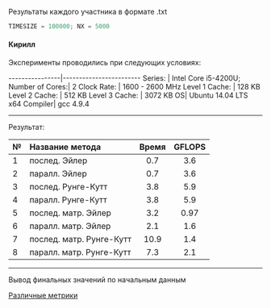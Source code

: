 Результаты каждого участника в формате .txt

```c
TIMESIZE = 100000; NX = 5000
```

#### Кирилл

Эксперименты проводились при следующих условиях: 

----------------|------------------------
Series:         |   Intel Core i5-4200U; 
Number of Cores:|    2
Clock Rate:     |    1600 - 2600 MHz
Level 1 Cache:  |    128 KB
Level 2 Cache:  |    512 KB
Level 3 Cache:  |    3072 KB
OS| Ubuntu 14.04 LTS x64
Compiler| gcc 4.9.4
  
  
  
---

Результат:
                   
              
 № |        Название метода         | Время  |GFLOPS|
---|:-------------------------------|:------:|:----:|
 1 |        послед. Эйлер           |0.7     |3.6   |
 2 |        паралл. Эйлер           |0.7     |3.6   |
 3 |      послед. Рунге-Кутт        |3.8     |5.9   |
 4 |      паралл. Рунге-Кутт        |3.8     |5.9   |
 5 |      послед. матр. Эйлер       |3.2     |0.97  |
 6 |      паралл. матр. Эйлер       |2.1     |1.6   |
 7 |     послед. матр. Рунге-Кутт   |10.9    |1.4   |
 8 |     паралл. матр. Рунге-Кутт   |7.3     |2.1   |

___

Вывод финальных значений по начальным данным

[Различные метрики](https://habrahabr.ru/post/101338/)
